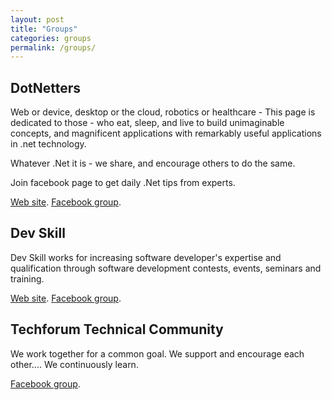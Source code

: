 ```yaml
---
layout: post
title: "Groups"
categories: groups
permalink: /groups/
---
```


## DotNetters

Web or device, desktop or the cloud, robotics or healthcare - This page is dedicated to those - who eat, sleep, and live to build unimaginable concepts, and magnificent applications with remarkably useful applications in .net technology. 

Whatever .Net it is - we share, and encourage others to do the same.

Join facebook page to get daily .Net tips from experts.

[Web site](http://dotnetters.org/). [Facebook group](https://www.facebook.com/groups/netter/).

## Dev Skill

Dev Skill works for increasing software developer's expertise and qualification through software development contests, events, seminars and training.

[Web site](https://www.devskill.com). [Facebook group](https://www.facebook.com/devskillbd).

## Techforum Technical Community

We work together for a common goal. We support and encourage each other.... We continuously learn.

[Facebook group](https://www.facebook.com/groups/techforumusercommunity).

